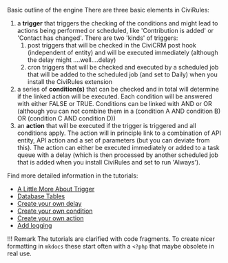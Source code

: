 Basic outline of the engine
There are three basic elements in CiviRules:

<ol>
<li>a <strong>trigger</strong> that triggers the checking of the conditions and might lead to actions being performed or scheduled, like 'Contribution is added' or 'Contact has changed'. There are two 'kinds' of triggers:
  <ol>
    <li>
        post triggers that will be checked in the CiviCRM post hook (independent of entity) and will be executed immediately (although the delay might ....well....delay)
    </li>
    <li>
       cron triggers that will be checked and executed by a scheduled job that will be added to the scheduled job (and set to Daily) when you install the CiviRules extension
    </li>
  </ol>
</li>      
<li>
a series of <strong>condition(s)</strong> that can be checked and in total will determine if the linked action will be executed. Each condition will be answered with either FALSE or TRUE. Conditions can be linked with AND or OR (although you can not combine them in a (condition A AND condition B) OR (condition C AND condition D))
</li>
<li>
an <strong>action</strong> that will be executed if the trigger is triggered and all conditions apply. The action will in principle link to a combination of API entity, API action and a set of parameters (but you can deviate from this). The action can either be executed immediately or added to a task queue with a delay (which is then processed by another scheduled job that is added when you install CiviRules and set to run 'Always').
</il>
</ol>

Find more detailed information in the tutorials:

- [A Little More About Trigger](trigger)
- [Database Tables](databasetables)
- [Create your own delay](create-your-own-delay)
- [Create your own condition](create-your-own-condition)
- [Create your own action](create-your-own-action)
- [Add logging](add-logging)

!!! Remark
    The tutorials are clarified with code fragments. To create nicer formatting in `mkdocs` these start often with a `<?php` that maybe obsolete in real use.
